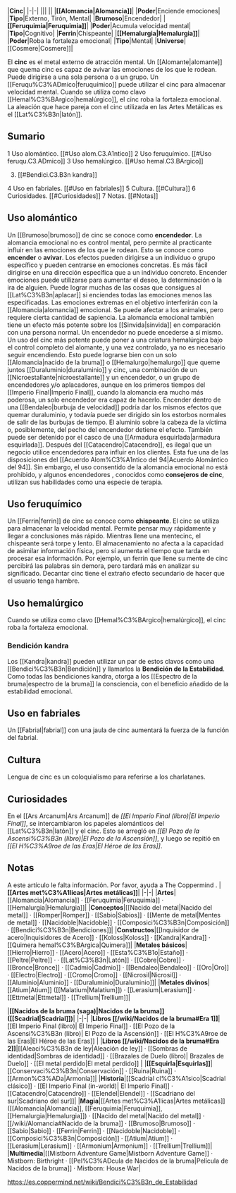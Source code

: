 

|**Cinc**|
|-|-|
|||
||
|**[[Alomancia\|Alomancia]]**|
|**Poder**|Enciende emociones|
|**Tipo**|Externo, Tirón, Mental|
|**Brumoso**|Encendedor|
|**[[Feruquimia\|Feruquimia]]**|
|**Poder**|Acumula velocidad mental|
|**Tipo**|Cognitivo|
|**Ferrin**|Chispeante|
|**[[Hemalurgia\|Hemalurgia]]**|
|**Poder**|Roba la fortaleza emocional|
|**Tipo**|Mental|
|**Universe**|[[Cosmere\|Cosmere]]|

El **cinc** es el metal externo de atracción mental. Un [[Alomante\|alomante]] que quema cinc es capaz de avivar las emociones de los que le rodean. Puede dirigirse a una sola persona o a un grupo. Un [[Feruqu%C3%ADmico\|feruquímico]] puede utilizar el cinc para almacenar velocidad mental. Cuando se utiliza como clavo [[Hemal%C3%BArgico\|hemalúrgico]], el cinc roba la fortaleza emocional.
La aleación que hace pareja con el cinc utilizada en las Artes Metálicas es el [[Lat%C3%B3n\|latón]].

## Sumario

1 Uso alomántico. [[#Uso alom.C3.A1ntico]] 
2 Uso feruquímico. [[#Uso feruqu.C3.ADmico]] 
3 Uso hemalúrgico. [[#Uso hemal.C3.BArgico]] 

3. [[#Bendici.C3.B3n kandra]] 


4 Uso en fabriales. [[#Uso en fabriales]] 
5 Cultura. [[#Cultura]] 
6 Curiosidades. [[#Curiosidades]] 
7 Notas. [[#Notas]] 


## Uso alomántico
Un [[Brumoso\|brumoso]] de cinc se conoce como **encendedor**. La alomancia emocional no es control mental, pero permite al practicante influir en las emociones de los que le rodean. Esto se conoce como **encender** o **avivar**. Los efectos pueden dirigirse a un individuo o grupo específico y pueden centrarse en emociones concretas. Es más fácil dirigirse en una dirección específica que a un individuo concreto.
Encender emociones puede utilizarse para aumentar el deseo, la determinación o la ira de alguien. Puede lograr muchas de las cosas que consigues al [[Lat%C3%B3n\|aplacar]] si enciendes todas las emociones menos las especificadas. Las emociones extremas en el objetivo interferirán con la [[Alomancia\|alomancia]] emocional. Se puede afectar a los animales, pero requiere cierta cantidad de sapiencia. La alomancia emocional también tiene un efecto más potente sobre los [[Sinvida\|sinvida]] en comparación con una persona normal. Un encendedor no puede encederse a sí mismo.
Un uso del cinc más potente puede poner a una criatura hemalúrgica bajo el control completo del alomante, y una vez controlado, ya no es necesario seguir encendiendo. Esto puede lograrse bien con un solo [[Alomancia\|nacido de la bruma]] o [[Hemalurgo\|hemalurgo]] que queme juntos [[Duraluminio\|duraluminio]] y cinc, una combinación de un [[Nicroestallante\|nicroestallante]] y un encendedor, o un grupo de encendedores y/o aplacadores, aunque en los primeros tiempos del [[Imperio Final\|Imperio Final]], cuando la alomancia era mucho más poderosa, un solo encendedor era capaz de hacerlo. 
Encender dentro de una [[Bendaleo\|burbuja de velocidad]] podría dar los mismos efectos que quemar duraluminio, y todavía puede ser dirigido sin los estorbos normales de salir de las burbujas de tiempo. El aluminio sobre la cabeza de la víctima o, posiblemente, del pecho del encendedor detiene el efecto. También puede ser detenido por el casco de una [[Armadura esquirlada\|armadura esquirlada]].
Después del [[Catacendro\|Catacendro]], es ilegal que un negocio utilice encendedores para influir en los clientes. Esta fue una de las disposiciones del [[Acuerdo Alom%C3%A1ntico del 94\|Acuerdo Alomántico del 94]]. Sin embargo, el uso consentido de la alomancia emocional no está prohibido, y algunos encendedores , conocidos como **consejeros de cinc**, utilizan sus habilidades como una especie de terapia.

## Uso feruquímico
Un [[Ferrin\|ferrin]] de cinc se conoce como **chispeante**. El cinc se utiliza para almacenar la velocidad mental. Permite pensar muy rápidamente y llegar a conclusiones más rápido. Mientras llene una mentecinc, el chispeante será torpe y lento. El almacenamiento no afecta a la capacidad de asimilar información física, pero sí aumenta el tiempo que tarda en procesar esa información. Por ejemplo, un ferrin que llene su mente de cinc percibirá las palabras sin demora, pero tardará más en analizar su significado. Decantar cinc tiene el extraño efecto secundario de hacer que el usuario tenga hambre.

## Uso hemalúrgico
Cuando se utiliza como clavo [[Hemal%C3%BArgico\|hemalúrgico]], el cinc roba la fortaleza emocional.

### Bendición kandra
Los [[Kandra\|kandra]] pueden utilizar un par de estos clavos como una [[Bendici%C3%B3n\|Bendición]] y llamarlos la **Bendición de la Estabilidad**. Como todas las bendiciones kandra, otorga a los [[Espectro de la bruma\|espectro de la bruma]] la consciencia, con el beneficio añadido de la estabilidad emocional.

## Uso en fabriales
Un [[Fabrial\|fabrial]] con una jaula de cinc aumentará la fuerza de la función del fabrial.

## Cultura
Lengua de cinc es un coloquialismo para referirse a los charlatanes.

## Curiosidades
En el [[Ars Arcanum\|Ars Arcanum]] de *[[El Imperio Final (libro)\|El Imperio Final]]*, se intercambiaron los papeles alománticos del [[Lat%C3%B3n\|latón]] y el cinc. Esto se arregló en *[[El Pozo de la Ascensi%C3%B3n (libro)\|El Pozo de la Ascensión]]*, y luego se repitió en *[[El H%C3%A9roe de las Eras\|El Héroe de las Eras]]*.

## Notas

A este artículo le falta información. Por favor, ayuda a The Coppermind .
|**[[Artes met%C3%A1licas\|Artes metálicas]]**|
|-|-|
|**Artes**|[[Alomancia\|Alomancia]] · [[Feruquimia\|Feruquimia]] · [[Hemalurgia\|Hemalurgia]]|
|**Conceptos**|[[Nacido del metal\|Nacido del metal]] · [[Romper\|Romper]] · [[Sabio\|Sabios]] · [[Mente de metal\|Mentes de metal]] · [[Nacidoble\|Nacidoble]] · [[Composici%C3%B3n\|Composición]] · [[Bendici%C3%B3n\|Bendiciones]]|
|**Constructos**|[[Inquisidor de acero\|Inquisidores de Acero]] · [[Koloss\|Koloss]] · [[Kandra\|Kandra]] · [[Quimera hemal%C3%BArgica\|Quimera]]|
|**Metales básicos**|[[Hierro\|Hierro]] · [[Acero\|Acero]] · [[Esta%C3%B1o\|Estaño]] · [[Peltre\|Peltre]] ·  · [[Lat%C3%B3n\|Latón]] · [[Cobre\|Cobre]] · [[Bronce\|Bronce]] · [[Cadmio\|Cadmio]] · [[Bendaleo\|Bendaleo]] · [[Oro\|Oro]] · [[Electro\|Electro]] · [[Cromo\|Cromo]] · [[Nicrosil\|Nicrosil]] · [[Aluminio\|Aluminio]] · [[Duraluminio\|Duraluminio]]|
|**Metales divinos**|[[Atium\|Atium]] ([[Malatium\|Malatium]]) · [[Lerasium\|Lerasium]] · [[Ettmetal\|Ettmetal]] · [[Trellium\|Trellium]]|

|**[[Nacidos de la bruma (saga)\|Nacidos de la bruma]] ([[Scadrial\|Scadrial]])**|
|-|-|
|**Libros [[/wiki/Nacidos de la bruma#Era 1]]**|[[El Imperio Final (libro)\| El Imperio Final]] · [[El Pozo de la Ascensi%C3%B3n (libro)\| El Pozo de la Ascensión]] · [[El H%C3%A9roe de las Eras\|El Héroe de las Eras]] |
|**Libros [[/wiki/Nacidos de la bruma#Era 2]]**|[[Aleaci%C3%B3n de ley\|Aleación de ley]] · [[Sombras de identidad\|Sombras de identidad]] · [[Brazales de Duelo (libro)\| Brazales de Duelo]] · [[El metal perdido\|El metal perdido]]  |
|**[[Esquirla\|Esquirlas]]**|[[Conservaci%C3%B3n\|Conservación]] · [[Ruina\|Ruina]] · [[Armon%C3%ADa\|Armonía]]|
|**Historia**|[[Scadrial cl%C3%A1sico\|Scadrial clásico]] · [[El Imperio Final (in-world)\| El Imperio Final]] · [[Catacendro\|Catacendro]] · [[Elendel\|Elendel]] · [[Scadriano del sur\|Scadriano del sur]]|
|**Magia**|[[Artes met%C3%A1licas\|Artes metálicas]] ([[Alomancia\|Alomancia]], [[Feruquimia\|Feruquimia]], [[Hemalurgia\|Hemalurgia]]) · [[Nacido del metal\|Nacido del metal]] · [[/wiki/Alomancia#Nacido de la bruma]] · [[Brumoso\|Brumoso]] · [[Sabio\|Sabio]] · [[Ferrin\|Ferrin]] · [[Nacidoble\|Nacidoble]] · [[Composici%C3%B3n\|Composición]] · [[Atium\|Atium]] · [[Lerasium\|Lerasium]] · [[Armonium\|Armonium]] · [[Trellium\|Trellium]]|
|**Multimedia**|[[Mistborn Adventure Game\|Mistborn Adventure Game‎‎]] · Mistborn: Birthright · [[Pel%C3%ADcula de Nacidos de la bruma\|Película de Nacidos de la bruma]] · Mistborn: House War|



https://es.coppermind.net/wiki/Bendici%C3%B3n_de_Estabilidad